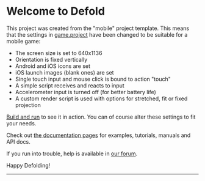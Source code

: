 # Welcome to Defold

This project was created from the "mobile" project template. This means that the settings in [game.project](defold://open?resource=/game.project) have been changed to be suitable for a mobile game:

- The screen size is set to 640x1136
- Orientation is fixed vertically
- Android and iOS icons are set
- iOS launch images (blank ones) are set
- Single touch input and mouse click is bound to action "touch"
- A simple script receives and reacts to input
- Accelerometer input is turned off (for better battery life)
- A custom render script is used with options for stretched, fit or fixed
  projection

[Build and run](defold://build) to see it in action. You can of course alter these settings to fit your needs.

Check out [the documentation pages](https://defold.com/learn) for examples, tutorials, manuals and API docs.

If you run into trouble, help is available in [our forum](https://forum.defold.com).

Happy Defolding!

---
